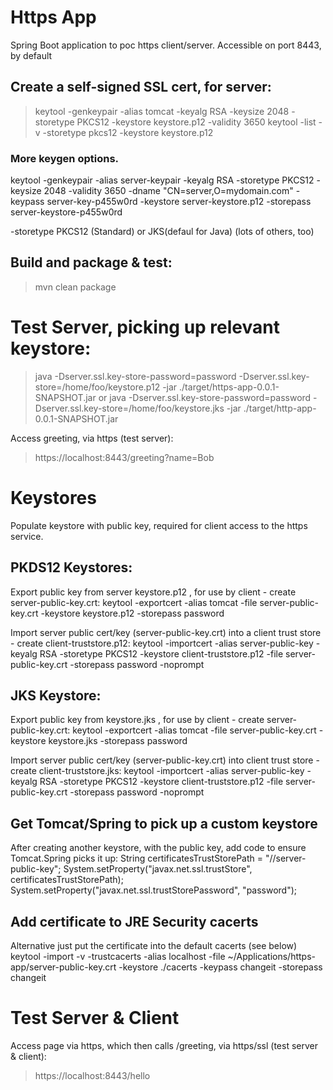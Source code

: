 # Https App
Spring Boot application to poc https client/server. Accessible on port 8443, by default




## Create a self-signed SSL cert, for server:
> keytool -genkeypair -alias tomcat -keyalg RSA -keysize 2048 -storetype PKCS12 -keystore keystore.p12 -validity 3650
> keytool -list -v -storetype pkcs12 -keystore keystore.p12


### More keygen options.
keytool -genkeypair
        -alias server-keypair
        -keyalg RSA
        -storetype PKCS12
        -keysize 2048
        -validity 3650
        -dname "CN=server,O=mydomain.com"
        -keypass server-key-p455w0rd
        -keystore server-keystore.p12
        -storepass server-keystore-p455w0rd

-storetype PKCS12 (Standard) or JKS(defaul for Java) (lots of others, too)

## Build and package & test:
> mvn clean package


# Test Server, picking up relevant keystore:
> java -Dserver.ssl.key-store-password=password -Dserver.ssl.key-store=/home/foo/keystore.p12 -jar ./target/https-app-0.0.1-SNAPSHOT.jar
or
> java -Dserver.ssl.key-store-password=password -Dserver.ssl.key-store=/home/foo/keystore.jks -jar ./target/http-app-0.0.1-SNAPSHOT.jar


Access greeting, via https (test server):
> https://localhost:8443/greeting?name=Bob



# Keystores

Populate keystore with public key, required for client access to the https service.

## PKDS12 Keystores:
Export public key from server keystore.p12 , for use by client - create server-public-key.crt:
keytool -exportcert -alias tomcat -file server-public-key.crt -keystore keystore.p12 -storepass password


Import server public cert/key (server-public-key.crt) into a client trust store - create client-truststore.p12:
keytool -importcert -alias server-public-key -keyalg RSA -storetype PKCS12 -keystore client-truststore.p12  -file server-public-key.crt -storepass password -noprompt


## JKS Keystore:
Export public key from keystore.jks , for use by client - create server-public-key.crt:
keytool -exportcert -alias tomcat -file server-public-key.crt -keystore keystore.jks -storepass password


Import server public cert/key (server-public-key.crt) into client trust store - create client-truststore.jks:
keytool -importcert -alias server-public-key -keyalg RSA -storetype PKCS12 -keystore client-truststore.p12  -file server-public-key.crt -storepass password -noprompt


## Get Tomcat/Spring to pick up a custom keystore
After creating another keystore, with the public key, add code to ensure Tomcat.Spring picks it up:
        String certificatesTrustStorePath = "/<mypath>/server-public-key";
        System.setProperty("javax.net.ssl.trustStore", certificatesTrustStorePath);
        System.setProperty("javax.net.ssl.trustStorePassword", "password");




## Add certificate to JRE Security cacerts
Alternative just put the certificate into the default cacerts (see below)
keytool -import -v -trustcacerts -alias localhost -file ~/Applications/https-app/server-public-key.crt -keystore ./cacerts -keypass changeit -storepass changeit


# Test Server & Client
Access page via https, which then calls /greeting, via https/ssl (test server & client):
> https://localhost:8443/hello
